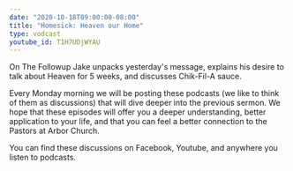 ```yaml
---
date: "2020-10-18T09:00:00-08:00"
title: "Homesick: Heaven our Home"
type: vodcast
youtube_id: T1H7UDjWYAU
---
```


On The Followup Jake unpacks yesterday's message, explains his desire to talk about Heaven for 5 weeks, and discusses Chik-Fil-A sauce.

Every Monday morning we will be posting these podcasts (we like to think of them as discussions) that will dive deeper into the previous sermon. We hope that these episodes will offer you a deeper understanding, better application to your life, and that you can feel a better connection to the Pastors at Arbor Church.

You can find these discussions on Facebook, Youtube, and anywhere you listen to podcasts.

